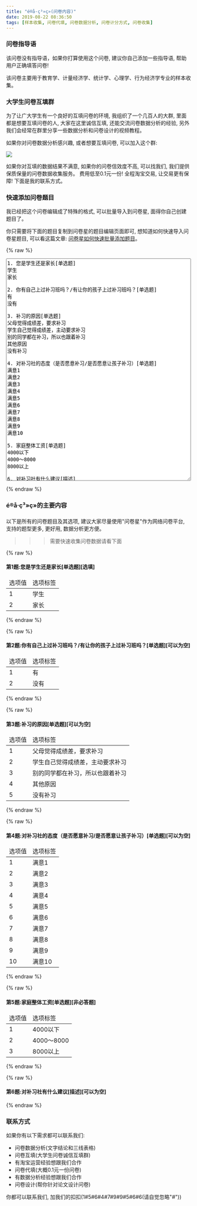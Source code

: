 ```yaml
---
title: "é®å·ç³»ç»(问卷内容)"
date: 2019-08-22 08:36:50
tags: [样本收集, 问卷代填, 问卷数据分析, 问卷计分方式, 问卷收集]
---
```


### 问卷指导语

该问卷没有指导语，如果你打算使用这个问卷, 建议你自己添加一些指导语, 帮助用户正确填答问卷!

该问卷主要用于教育学、计量经济学、统计学、心理学、行为经济学专业的样本收集。

<!-- more -->


### 大学生问卷互填群

为了让广大学生有一个良好的互填问卷的环境, 我组织了一个几百人的大群, 里面都是想要互填问卷的人, 大家在这里诚信互填, 
还能交流问卷数据分析的经验, 另外我们会经常在群里分享一些数据分析和问卷设计的视频教程。

如果你对问卷数据分析感兴趣, 或者想要互填问卷, 可以加入这个群:

<img src="/images/问卷互填群二维码.png">

如果你对互填的数据结果不满意, 如果你的问卷信效度不高, 可以找我们, 我们提供保质保量的问卷数据收集服务。 
费用低至0.1元一份! 全程淘宝交易, 让交易更有保障! 下面是我的联系方式。



### 快速添加问卷题目

我已经把这个问卷编辑成了特殊的格式, 可以批量导入到问卷星, 面得你自己创建题目了。

你只需要将下面的题目复制到问卷星的题目编辑页面即可, 想知道如何快速导入问卷星题目, 可以看这篇文章: [问卷星如何快速批量添加题目](https://mlln.cn/2019/06/01/%E9%97%AE%E5%8D%B7%E6%98%9F%E5%A6%82%E4%BD%95%E5%BF%AB%E9%80%9F%E6%B7%BB%E5%8A%A0%E6%89%B9%E9%87%8F%E9%A2%98%E7%9B%AE/index.html)。

{% raw %}
<textarea rows="40" style="width: 100%;">1. 您是学生还是家长[单选题]
学生
家长

2. 你有自己上过补习班吗？/有让你的孩子上过补习班吗？[单选题]
有
没有

3. 补习的原因[单选题]
父母觉得成绩差，要求补习
学生自己觉得成绩差，主动要求补习
别的同学都在补习，所以也跟着补习
其他原因
没有补习

4. 对补习社的态度（是否愿意补习/是否愿意让孩子补习）[单选题]
满意1
满意2
满意3
满意4
满意5
满意6
满意7
满意8
满意9
满意10

5. 家庭整体工资[单选题]
4000以下
4000～8000
8000以上

6. 对补习社有什么建议[描述]
</textarea>
{% endraw %}

### é®å·ç³»ç»的主要内容

以下是所有的问卷题目及其选项, 建议大家尽量使用"问卷星"作为网络问卷平台, 支持的题型更多, 更好用, 数据分析更方便。

>>> 需要快速收集问卷数据请看下面


{% raw %}
<div class="qitem">
<h4>第1题:您是学生还是家长[单选题][选填]</h4>

<table class="table">
<thead>
<tr><td>选项值</td><td>选项标签</td></tr>
</thead>
<tbody>
<tr><td>1</td><td>学生</td></tr>
<tr><td>2</td><td>家长</td></tr>
</tbody>
</table>

</div>
{% endraw %}


{% raw %}
<div class="qitem">
<h4>第2题:你有自己上过补习班吗？/有让你的孩子上过补习班吗？[单选题][可以为空]</h4>

<table class="table">
<thead>
<tr><td>选项值</td><td>选项标签</td></tr>
</thead>
<tbody>
<tr><td>1</td><td>有</td></tr>
<tr><td>2</td><td>没有</td></tr>
</tbody>
</table>

</div>
{% endraw %}


{% raw %}
<div class="qitem">
<h4>第3题:补习的原因[单选题][可以为空]</h4>

<table class="table">
<thead>
<tr><td>选项值</td><td>选项标签</td></tr>
</thead>
<tbody>
<tr><td>1</td><td>父母觉得成绩差，要求补习</td></tr>
<tr><td>2</td><td>学生自己觉得成绩差，主动要求补习</td></tr>
<tr><td>3</td><td>别的同学都在补习，所以也跟着补习</td></tr>
<tr><td>4</td><td>其他原因</td></tr>
<tr><td>5</td><td>没有补习</td></tr>
</tbody>
</table>

</div>
{% endraw %}


{% raw %}
<div class="qitem">
<h4>第4题:对补习社的态度（是否愿意补习/是否愿意让孩子补习）[单选题][可以为空]</h4>

<table class="table">
<thead>
<tr><td>选项值</td><td>选项标签</td></tr>
</thead>
<tbody>
<tr><td>1</td><td>满意1</td></tr>
<tr><td>2</td><td>满意2</td></tr>
<tr><td>3</td><td>满意3</td></tr>
<tr><td>4</td><td>满意4</td></tr>
<tr><td>5</td><td>满意5</td></tr>
<tr><td>6</td><td>满意6</td></tr>
<tr><td>7</td><td>满意7</td></tr>
<tr><td>8</td><td>满意8</td></tr>
<tr><td>9</td><td>满意9</td></tr>
<tr><td>10</td><td>满意10</td></tr>
</tbody>
</table>

</div>
{% endraw %}


{% raw %}
<div class="qitem">
<h4>第5题:家庭整体工资[单选题][非必答题]</h4>

<table class="table">
<thead>
<tr><td>选项值</td><td>选项标签</td></tr>
</thead>
<tbody>
<tr><td>1</td><td>4000以下</td></tr>
<tr><td>2</td><td>4000～8000</td></tr>
<tr><td>3</td><td>8000以上</td></tr>
</tbody>
</table>

</div>
{% endraw %}


{% raw %}
<div class="qitem">
<h4>第6题:对补习社有什么建议[描述][可以为空]</h4>

</div>
{% endraw %}



<!-- ---
title: 心理教育医学的问卷免费下载
date: 2019-05-23 08:59:15
tags: [问卷星, 问卷网, 问卷下载, 问卷互填, 问卷设计, 问卷模板, 毕业问卷, 问卷数据分析, 问卷代填, ]
--- -->

### 联系方式
 
如果你有以下需求都可以联系我们:

- 问卷数据分析(文字结论和三线表格)
- 问卷互填(大学生问卷诚信互填群)
- 有淘宝运营经验想跟我们合作
- 问卷代填(大概0.1元一份问卷)
- 有数据分析经验想跟我们合作
- 问卷设计(帮你针对论文设计问卷)

你都可以联系我们, 加我们的扣扣(1#5#6#4#7#9#9#5#6#6(请自觉忽略"#"))
